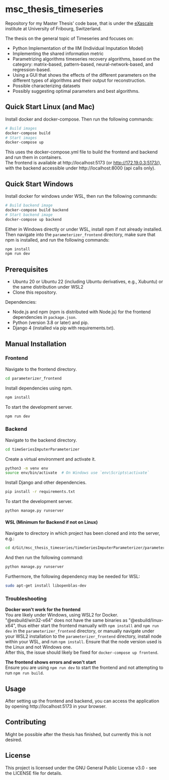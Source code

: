 # msc_thesis_timeseries

Repository for my Master Thesis' code base, that is under the [eXascale](https://exascale.info/) institute at University
of Fribourg, Switzerland.

The thesis on the general topic of Timeseries and focuses on:

- Python Implementation of the IIM (Individual Imputation Model)
- Implementing the shared information metric
- Parametrizing algorithms timeseries recovery algorithms, based on the category: matrix-based, pattern-based,
  neural-network-based, and regression-based.
- Using a GUI that shows the effects of the different parameters on the different types of algorithms and their output
  for reconstruction.
- Possible characterizing datasets
- Possibly suggesting optimal parameters and best algorithms.

## Quick Start Linux (and Mac)
Install docker and docker-compose. Then run the following commands:

```bash
# Build images
docker-compose build  
# Start images
docker-compose up
```
This uses the docker-compose.yml file to build the frontend and backend and run them in containers.   
The frontend is available at http://localhost:5173 (or http://172.19.0.3:5173/), 
with the backend accessible under http://localhost:8000 (api calls only).

## Quick Start Windows
Install docker for windows under WSL, then run the following commands:

```bash
# Build backend image
docker-compose build backend
# Start backend image
docker-compose up backend
```

Either in Windows directly or under WSL, install npm if not already installed.
Then navigate into the `parameterizer_frontend` directory, make sure that npm is installed, and run the following commands:

```bash
npm install
npm run dev
```

## Prerequisites

- Ubuntu 20 or Ubuntu 22 (including Ubuntu derivatives, e.g., Xubuntu) or the same distribution under WSL2
- Clone this repository.

Dependencies:

- Node.js and npm (npm is distributed with Node.js) for the frontend dependencies in `package.json`.
- Python (version 3.8 or later) and pip.
- Django 4 (installed via pip with requirements.txt).

## Manual Installation

### Frontend

Navigate to the frontend directory.

```bash
cd parameterizer_frontend
```

Install dependencies using npm.

```bash
npm install
```

To start the development server.

```bash
npm run dev
```

### Backend

Navigate to the backend directory.

```bash
cd timeSeriesImputerParameterizer
```

Create a virtual environment and activate it.

```bash
python3 -m venv env
source env/bin/activate  # On Windows use `env\Scripts\activate`
```

Install Django and other dependencies.

```bash
pip install -r requirements.txt
```

To start the development server.

```bash
python manage.py runserver
```

#### WSL (Minimum for Backend if not on Linux)

Navigate to directory in which project has been cloned and into the server, e.g.:

```bash
cd d/Git/msc_thesis_timeseries/timeSeriesImputerParameterizer/parameterizer/
```

And then run the following command:

```bash
python manage.py runserver
```

Furthermore, the following dependency may be needed for WSL:

```bash
sudo apt-get install libopenblas-dev
```

### Troubleshooting
**Docker won't work for the frontend**  
You are likely under Windows, using WSL2 for Docker.  
"@esbuild/win32-x64" does not have the same binaries as "@esbuild/linux-x64",
thus either start the frontend manually with `npm install` and `npm run dev` in the `parameterizer_frontend` directory,
or manually navigate under your WSL2 installation to the `parameterizer_frontend` directory, install node within your WSL,
and run `npm install`. Ensure that the node version used is the Linux and not Windows one.  
After this, the issue should likely be fixed for `docker-compose up frontend`.

**The frontend shows errors and won't start**  
Ensure you are using `npm run dev` to start the frontend and not attempting to run `npm run build`.

## Usage

After setting up the frontend and backend, you can access the application by opening http://localhost:5173 in your
browser.

## Contributing

Might be possible after the thesis has finished, but currently this is not desired.

## License

This project is licensed under the GNU General Public License v3.0 - see the LICENSE file for details.

